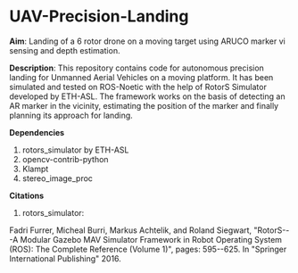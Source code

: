 # UAV-Precision-Landing
**Aim**: Landing of a 6 rotor drone on a moving target using ARUCO marker vi sensing and depth estimation.

**Description**: This repository contains code for autonomous precision landing for Unmanned Aerial Vehicles on a moving platform. It has been simulated and tested on ROS-Noetic with the help of RotorS Simulator developed by ETH-ASL. The framework works on the basis of detecting an AR marker in the vicinity, estimating the position of the marker and finally planning its approach for landing.

**Dependencies**
1. rotors_simulator by ETH-ASL
2. opencv-contrib-python
3. Klampt
4. stereo_image_proc

**Citations**

1. rotors_simulator:

Fadri Furrer, Micheal Burri, Markus Achtelik, and Roland Siegwart, "RotorS---A Modular Gazebo MAV Simulator Framework in Robot Operating System (ROS): The Complete Reference (Volume 1)", pages: 595--625. In "Springer International Publishing" 2016.
